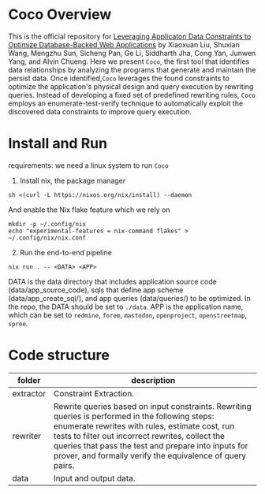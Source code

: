 # Coco Overview
This is the official repository for [Leveraging Applicaton Data Constraints to Optimize Database-Backed Web Applications](https://arxiv.org/abs/2205.02954) by Xiaoxuan Liu, Shuxian Wang, Mengzhu Sun, Sicheng Pan, Ge Li, Siddharth Jha, Cong Yan, Junwen Yang, and Alvin Chueng. 
Here we present `Coco`, the first tool that identifies data relationships by analyzing the programs that generate and maintain the persist data. Once identified,`Coco` leverages the found constraints to optimize the application's physical design and query execution by rewriting queries. Instead of developing a fixed set of predefined rewriting rules, `Coco` employs an enumerate-test-verify technique to automatically exploit the discovered data constraints to improve query execution. 

# Install and Run
requirements: we need a linux system to run `Coco`
1. Install nix, the package manager
```
sh <(curl -L https://nixos.org/nix/install) --daemon
```
And enable the Nix flake feature which we rely on
```
mkdir -p ~/.config/nix
echo "experimental-features = nix-command flakes" > ~/.config/nix/nix.conf
```
2. Run the end-to-end pipeline
```
nix run . -- <DATA> <APP>
```
DATA is the data directory that includes application source code (data/app_source_code), sqls that define app scheme (data/app_create_sql/), and app queries (data/queries/) to be optimized. In the repo, the DATA should be set to `./data`.
APP is the application name, which can be set to `redmine`, `forem`, `mastodon`, `openproject`, `openstreetmap`, `spree`.

<!-- If should see benchmark results as follows under data directory after running `bash run.sh data redmine`:
![Readme perf](imgs/ "Redmine rewrite performance") -->

# Code structure
| folder | description|
| ----------- | ----------- |
| extractor | Constraint Extraction. |
| rewriter | Rewrite queries based on input constraints. Rewriting queries is performed in the following steps: enumerate rewrites with rules, estimate cost, run tests to filter out incorrect rewrites, collect the queries that pass the test and prepare into inputs for prover, and formally verify the equivalence of query pairs.|
| data | Input and output data.| 
